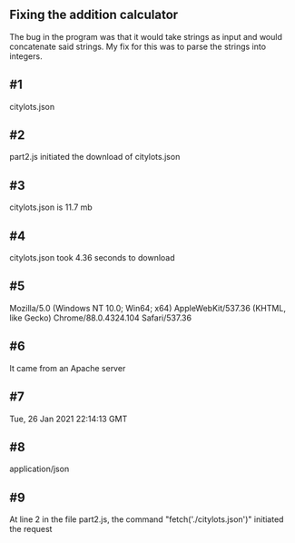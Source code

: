 ## Fixing the addition calculator
The bug in the program was that it would take strings as input and would concatenate said strings.
My fix for this was to parse the strings into integers.
## #1
citylots.json
## #2
part2.js initiated the download of citylots.json
## #3
citylots.json is 11.7 mb
## #4
citylots.json took 4.36 seconds to download
## #5
Mozilla/5.0 (Windows NT 10.0; Win64; x64) AppleWebKit/537.36 (KHTML, like Gecko) Chrome/88.0.4324.104 Safari/537.36
## #6
It came from an Apache server
## #7
Tue, 26 Jan 2021 22:14:13 GMT
## #8
application/json
## #9
At line 2 in the file part2.js, the command "fetch('./citylots.json')" initiated the request
